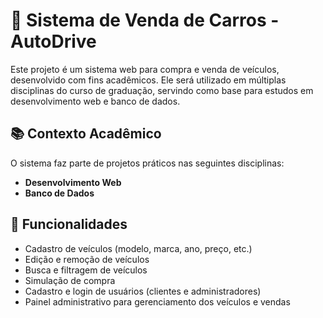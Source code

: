 # 🚗 Sistema de Venda de Carros - AutoDrive

Este projeto é um sistema web para compra e venda de veículos, desenvolvido com fins acadêmicos. Ele será utilizado em múltiplas disciplinas do curso de graduação, servindo como base para estudos em desenvolvimento web e banco de dados.

## 📚 Contexto Acadêmico

O sistema faz parte de projetos práticos nas seguintes disciplinas:

- **Desenvolvimento Web**
- **Banco de Dados**

## 🔧 Funcionalidades

- Cadastro de veículos (modelo, marca, ano, preço, etc.)
- Edição e remoção de veículos
- Busca e filtragem de veículos
- Simulação de compra
- Cadastro e login de usuários (clientes e administradores)
- Painel administrativo para gerenciamento dos veículos e vendas

<!--
## 🛠️ Tecnologias Utilizadas

> Atualize esta seção de acordo com a stack que você estiver usando.

### Frontend
- HTML5, CSS3 e JavaScript
- [Framework ou biblioteca, ex: React / Angular / Vue.js]

### Backend
- [Node.js / PHP / Java / Python com Flask ou Django, etc.]
- [Express.js / Spring Boot / Laravel, etc.]

### Banco de Dados
- [MySQL / PostgreSQL / MongoDB, etc.]

### Outras ferramentas
- Git e GitHub para versionamento
- Postman para testes de API
- [Outros, como Docker, Firebase, etc.]

## 🚀 Como Rodar o Projeto

> Altere conforme sua stack e instruções reais.

### Pré-requisitos
- Node.js instalado
- MySQL instalado (ou outro banco)
- Git

### Passos
```bash
# Clone o repositório
git clone https://github.com/seu-usuario/nome-do-repositorio.git
cd nome-do-repositorio

# Instale as dependências (caso use Node)
npm install

# Configure o banco de dados (caso necessário)

# Inicie a aplicação
npm start
-->
